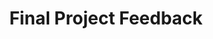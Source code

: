 ---
num: 3
type: discussion
title: Final Project Feedback
intro: Lorem ipsum dolor sit, amet consectetur adipisicing elit. Praesentium eligendi ipsum eos officiis expedita officia corporis ratione.
weeks: 
  - 11
  - 12
  - 13
  - 14
due:
  sec-1: March 28, 2021
  sec-2: March 30, 2021
link: '#'
---
